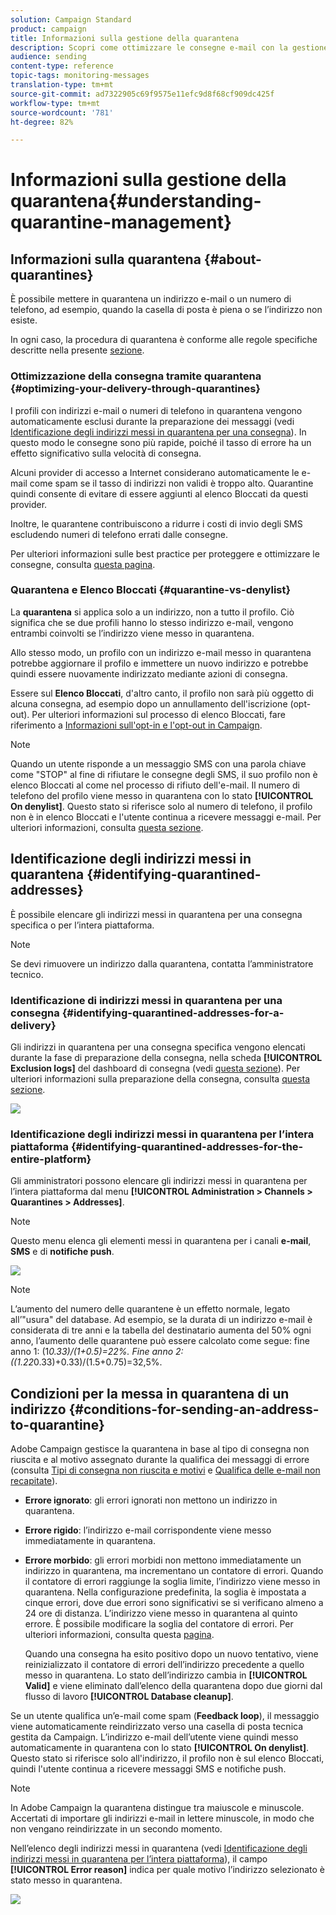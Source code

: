 ```yaml
---
solution: Campaign Standard
product: campaign
title: Informazioni sulla gestione della quarantena
description: Scopri come ottimizzare le consegne e-mail con la gestione della quarantena.
audience: sending
content-type: reference
topic-tags: monitoring-messages
translation-type: tm+mt
source-git-commit: ad7322905c69f9575e11efc9d8f68cf909dc425f
workflow-type: tm+mt
source-wordcount: '781'
ht-degree: 82%

---
```



# Informazioni sulla gestione della quarantena{#understanding-quarantine-management}

## Informazioni sulla quarantena {#about-quarantines}

È possibile mettere in quarantena un indirizzo e-mail o un numero di telefono, ad esempio, quando la casella di posta è piena o se l’indirizzo non esiste.

In ogni caso, la procedura di quarantena è conforme alle regole specifiche descritte nella presente [sezione](#conditions-for-sending-an-address-to-quarantine).

### Ottimizzazione della consegna tramite quarantena {#optimizing-your-delivery-through-quarantines}

I profili con indirizzi e-mail o numeri di telefono in quarantena vengono automaticamente esclusi durante la preparazione dei messaggi (vedi [Identificazione degli indirizzi messi in quarantena per una consegna](#identifying-quarantined-addresses-for-a-delivery)). In questo modo le consegne sono più rapide, poiché il tasso di errore ha un effetto significativo sulla velocità di consegna.

Alcuni provider di accesso a Internet considerano automaticamente le e-mail come spam se il tasso di indirizzi non validi è troppo alto. Quarantine quindi consente di evitare di essere aggiunti al elenco Bloccati da questi provider.

Inoltre, le quarantene contribuiscono a ridurre i costi di invio degli SMS escludendo numeri di telefono errati dalle consegne.

Per ulteriori informazioni sulle best practice per proteggere e ottimizzare le consegne, consulta [questa pagina](../../sending/using/delivery-best-practices.md).

### Quarantena e Elenco Bloccati {#quarantine-vs-denylist}

La **quarantena** si applica solo a un indirizzo, non a tutto il profilo. Ciò significa che se due profili hanno lo stesso indirizzo e-mail, vengono entrambi coinvolti se l’indirizzo viene messo in quarantena.

Allo stesso modo, un profilo con un indirizzo e-mail messo in quarantena potrebbe aggiornare il profilo e immettere un nuovo indirizzo e potrebbe quindi essere nuovamente indirizzato mediante azioni di consegna.

Essere sul **Elenco Bloccati**, d&#39;altro canto, il profilo non sarà più oggetto di alcuna consegna, ad esempio dopo un annullamento dell&#39;iscrizione (opt-out). Per ulteriori informazioni sul processo di elenco Bloccati, fare riferimento a [Informazioni sull&#39;opt-in e l&#39;opt-out in Campaign](../../audiences/using/about-opt-in-and-opt-out-in-campaign.md).

>[!NOTE]
>
>Quando un utente risponde a un messaggio SMS con una parola chiave come &quot;STOP&quot; al fine di rifiutare le consegne degli SMS, il suo profilo non è elenco Bloccati al  come nel processo di rifiuto dell&#39;e-mail. Il numero di telefono del profilo viene messo in quarantena con lo stato **[!UICONTROL On denylist]**. Questo stato si riferisce solo al numero di telefono, il profilo non è in elenco Bloccati e l&#39;utente continua a ricevere messaggi e-mail. Per ulteriori informazioni, consulta [questa sezione](../../channels/using/managing-incoming-sms.md#managing-stop-sms).

## Identificazione degli indirizzi messi in quarantena {#identifying-quarantined-addresses}

È possibile elencare gli indirizzi messi in quarantena per una consegna specifica o per l’intera piattaforma.

>[!NOTE]
>
>Se devi rimuovere un indirizzo dalla quarantena, contatta l’amministratore tecnico.

### Identificazione di indirizzi messi in quarantena per una consegna {#identifying-quarantined-addresses-for-a-delivery}

Gli indirizzi in quarantena per una consegna specifica vengono elencati durante la fase di preparazione della consegna, nella scheda **[!UICONTROL Exclusion logs]** del dashboard di consegna (vedi [questa sezione](../../sending/using/monitoring-a-delivery.md#exclusion-logs)). Per ulteriori informazioni sulla preparazione della consegna, consulta [questa sezione](../../sending/using/preparing-the-send.md).

![](assets/exclusion_logs.png)

### Identificazione degli indirizzi messi in quarantena per l’intera piattaforma {#identifying-quarantined-addresses-for-the-entire-platform}

Gli amministratori possono elencare gli indirizzi messi in quarantena per l’intera piattaforma dal menu **[!UICONTROL Administration > Channels > Quarantines > Addresses]**.

>[!NOTE]
>
>Questo menu elenca gli elementi messi in quarantena per i canali **e-mail**, **SMS** e di **notifiche push**.

![](assets/quarantines1.png)

>[!NOTE]
>
>L’aumento del numero delle quarantene è un effetto normale, legato all’&quot;usura&quot; del database. Ad esempio, se la durata di un indirizzo e-mail è considerata di tre anni e la tabella del destinatario aumenta del 50% ogni anno, l’aumento delle quarantene può essere calcolato come segue: fine anno 1: (1*0.33)/(1+0.5)=22%. Fine anno 2: ((1.22*0.33)+0.33)/(1.5+0.75)=32,5%.

## Condizioni per la messa in quarantena di un indirizzo {#conditions-for-sending-an-address-to-quarantine}

Adobe Campaign gestisce la quarantena in base al tipo di consegna non riuscita e al motivo assegnato durante la qualifica dei messaggi di errore (consulta [Tipi di consegna non riuscita e motivi](../../sending/using/understanding-delivery-failures.md#delivery-failure-types-and-reasons) e [Qualifica delle e-mail non recapitate](../../sending/using/understanding-delivery-failures.md#bounce-mail-qualification)).

* **Errore ignorato**: gli errori ignorati non mettono un indirizzo in quarantena.
* **Errore rigido**: l’indirizzo e-mail corrispondente viene messo immediatamente in quarantena.
* **Errore morbido**: gli errori morbidi non mettono immediatamente un indirizzo in quarantena, ma incrementano un contatore di errori. Quando il contatore di errori raggiunge la soglia limite, l’indirizzo viene messo in quarantena. Nella configurazione predefinita, la soglia è impostata a cinque errori, dove due errori sono significativi se si verificano almeno a 24 ore di distanza. L’indirizzo viene messo in quarantena al quinto errore. È possibile modificare la soglia del contatore di errori. Per ulteriori informazioni, consulta questa [pagina](../../administration/using/configuring-email-channel.md#email-channel-parameters).

   Quando una consegna ha esito positivo dopo un nuovo tentativo, viene reinizializzato il contatore di errori dell’indirizzo precedente a quello messo in quarantena. Lo stato dell’indirizzo cambia in **[!UICONTROL Valid]** e viene eliminato dall’elenco della quarantena dopo due giorni dal flusso di lavoro **[!UICONTROL Database cleanup]**.

Se un utente qualifica un’e-mail come spam (**Feedback loop**), il messaggio viene automaticamente reindirizzato verso una casella di posta tecnica gestita da Campaign. L’indirizzo e-mail dell’utente viene quindi messo automaticamente in quarantena con lo stato **[!UICONTROL On denylist]**. Questo stato si riferisce solo all&#39;indirizzo, il profilo non è sul elenco Bloccati, quindi l&#39;utente continua a ricevere messaggi SMS e notifiche push.

>[!NOTE]
In Adobe Campaign la quarantena distingue tra maiuscole e minuscole. Accertati di importare gli indirizzi e-mail in lettere minuscole, in modo che non vengano reindirizzate in un secondo momento.

Nell’elenco degli indirizzi messi in quarantena (vedi [Identificazione degli indirizzi messi in quarantena per l’intera piattaforma](#identifying-quarantined-addresses-for-the-entire-platform)), il campo **[!UICONTROL Error reason]** indica per quale motivo l’indirizzo selezionato è stato messo in quarantena.

![](assets/quarantines2.png)

